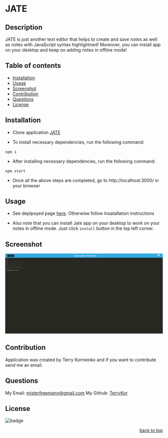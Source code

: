 # JATE <a id="readme-top"></a>

## Description

JATE is just another text editor that helps to create and save notes as well as notes with JavaScript syntax highlightned!
Moreover, you can install app on your desktop and keep on adding notes in offline mode! <br/>


## Table of contents

- [Installation](#installation)
- [Usage](#usage)
- [Screenshot](#screenshot)
- [Contribution](#contribution)
- [Questions](#questions)
- [License](#license)

## Installation


- Clone application [JATE](https://github.com/TerryKor/Jate-Text-Editor)<br />

- To install necessary dependencies, run the following command:
```
npm i
```
- After installing necessary dependencies, run the following command:
```
npm start
```
- Once all the above steps are completed, go to http://localhost:3000/ in your browser

## Usage

- See deplpoyed page [here](https://jate-by-terry.herokuapp.com/). Otherwise follow Insatallation instructions<br />

- Also note that you can install Jate app on your desktop to work on your notes in offline mode. Just click `install` button in the top left corner.

## Screenshot

![JATE screenshot](jate_screenshot.png)

## Contribution

Application was created by Terry Kornienko and if you want to contribute send me an email.<br />

## Questions

My Email:
[misterfreemann@gmail.com](mailto:misterfreemann@gmail.com)
My Github:
[TerryKor](https://github.com/TerryKor)

## License

![badge](https://img.shields.io/badge/license-MIT-blue)

<p align="right"><a href="#readme-top">back to top</a></p>
